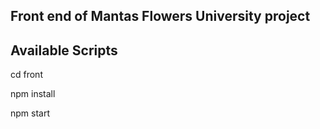 ## Front end of Mantas Flowers University project

## Available Scripts

cd front

npm install

npm start
